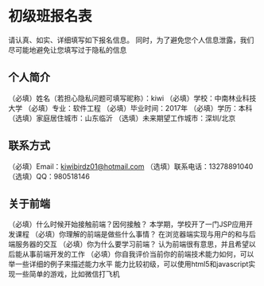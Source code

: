 # 初级班报名表

请认真、如实、详细填写如下报名信息。
同时，为了避免您个人信息泄露，我们尽可能地避免让您填写过于隐私的信息

## 个人简介

（必填）姓名（若担心隐私问题可填写昵称）：kiwi
（必填）学校：中南林业科技大学
（必填）专业：软件工程
（必填）毕业时间：2017年
（必填）学历：本科
（选填）家庭居住城市：山东临沂
（选填）未来期望工作城市：深圳/北京

## 联系方式

（必填）Email：kiwibirdz01@hotmail.com
（选填）联系电话：13278891040
（选填）QQ：980518146

## 关于前端

（必填）什么时候开始接触前端？因何接触？
        本学期，学校开了一门JSP应用开发课程
（必填）你理解的前端是做些什么事情？
        在浏览器端实现与用户的和与后端服务器的交互
（必填）你为什么要学习前端？
        认为前端很有意思，并且希望以后能从事前端开发的工作
（必填）你自我评价当前你的前端技术能力如何，可以举一些详细的例子来描述能力水平
        能力比较初级，可以使用html5和javascript实现一些简单的游戏，比如微信打飞机
